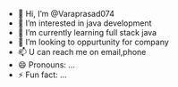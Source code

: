 - 👋 Hi, I’m @Varaprasad074
- 👀 I’m interested in java development
- 🌱 I’m currently learning full stack java
- 💞️ I’m looking to oppurtunity for company
- 📫 U can reach me on email,phone
- 😄 Pronouns: ...
- ⚡ Fun fact: ...

<!---
Varaprasad074/Varaprasad074 is a ✨ special ✨ repository because its `README.md` (this file) appears on your GitHub profile.
You can click the Preview link to take a look at your changes.
--->
